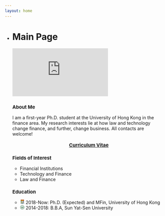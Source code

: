 ```yaml
---
layout: home
---
```


<ul class="posts">
    <li class="posts-labelgroup" id="posts-labelgroup">
      <h1 id="posts-label" style="width: 150px;">Main Page</h1>
    </li>
	<div class="music_wrapper"><iframe frameborder="0" border="1" marginwidth="0" marginheight="0" src="https://music.163.com/outchain/player?type=2&amp;id=1645064&amp;auto=0&amp;height=66"></iframe></div>
	<h3 class="post-title" style="font-size: 15px">About Me</h3>
		<div class="post">I am a first-year Ph.D. student at the University of Hong Kong in the finance area. My research interests lie at how law and technology change finance, and further, change business. All contacts are welcome!</div>
		<div align="center">
            <br>
			<strong><a class="icon-pdf" href="./assets/CV_Wenzhi_Ding_June2020.pdf" style="font-size: 15px">Curriculum Vitae</a></strong>
		</div>
	<h3 class="post-title" style="font-size: 15px">Fields of Interest</h3>
		<ul class="my-list">
			<li>Financial Institutions</li>
			<li>Technology and Finance</li>
			<li>Law and Finance</li>
		</ul>
	<h3 class="post-title" style="font-size: 15px">Education</h3>
		<ul class="my-list">
			<li><img src="./assets/img/hku.png" width="14"> 2018-Now: Ph.D. (Expected) and MFin, University of Hong Kong</li>
			<li><img src="./assets/img/sysu.png" width="14"> 2014-2018: B.B.A, Sun Yat-Sen University</li>
		</ul>

